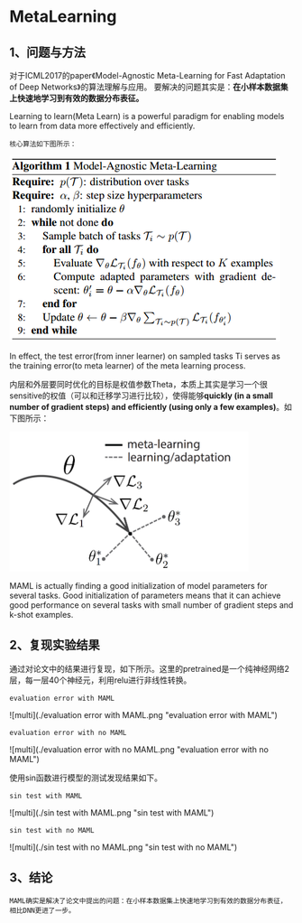 # MetaLearning

## 1、问题与方法

对于ICML2017的paper《Model-Agnostic Meta-Learning for Fast Adaptation of Deep Networks》的算法理解与应用。
要解决的问题其实是：**在小样本数据集上快速地学习到有效的数据分布表征。**

Learning to learn(Meta Learn) is a powerful paradigm for enabling models to learn from data more effectively and efficiently.

	核心算法如下图所示：

   ![multi](./algorithm.png "algorithm")

In effect, the test error(from inner learner) on sampled tasks Ti serves as the training error(to meta learner) of the meta learning process.

内层和外层要同时优化的目标是权值参数Theta，本质上其实是学习一个很sensitive的权值（可以和迁移学习进行比较），使得能够**quickly (in a small number of gradient steps) and efficiently (using only a few examples)**。如下图所示：

   ![multi](./meta-ml.png "meta-ml")

MAML is actually finding a good initialization of model parameters for several tasks.
Good initialization of parameters means that it can achieve good performance on several tasks with small number of gradient steps and k-shot examples.

## 2、复现实验结果

通过对论文中的结果进行复现，如下所示。这里的pretrained是一个纯神经网络2层，每一层40个神经元，利用relu进行非线性转换。

    evaluation error with MAML

   ![multi](./evaluation error with MAML.png "evaluation error with MAML")

    evaluation error with no MAML

   ![multi](./evaluation error with no MAML.png "evaluation error with no MAML")

使用sin函数进行模型的测试发现结果如下。

    sin test with MAML

   ![multi](./sin test with MAML.png "sin test with MAML")

   	sin test with no MAML

   ![multi](./sin test with no MAML.png "sin test with no MAML")

## 3、结论

	MAML确实是解决了论文中提出的问题：在小样本数据集上快速地学习到有效的数据分布表征，相比DNN更进了一步。